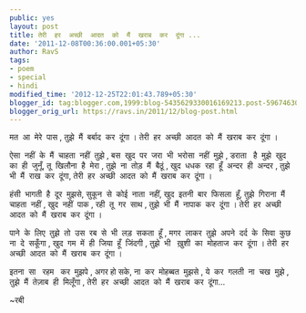 ```yaml
---
public: yes
layout: post
title: तेरी  हर  अच्छी  आदत  को  मैं  खराब  कर  दूंगा ...
date: '2011-12-08T00:36:00.001+05:30'
author: RavS
tags:
- poem
- special
- hindi
modified_time: '2012-12-25T22:01:43.789+05:30'
blogger_id: tag:blogger.com,1999:blog-5435629330016169213.post-5967463050101113645
blogger_orig_url: https://ravs.in/2011/12/blog-post.html
---
```


मत  आ  मेरे  पास , तुझे  मैं  बर्बाद  कर  दूंगा ।
तेरी  हर  अच्छी  आदत  को  मैं  खराब  कर  दूंगा ।

ऐसा  नहीं  के  मैं  चाहता  नहीं  तुझे ,
बस  खुद  पर  जरा  भी  भरोसा  नहीं  मुझे ,
डराता   है  मुझे  खुद  का  ही  जुनूँ,
तू  खिलौना  है  मेरा , तुझे  ना  तोड़  मैं  बैठूं ,
खुद  धधक  रहा  हूँ  अन्दर  ही  अन्दर ,
तुझे  भी  मैं  राख  कर  दूंगा,
तेरी  हर  अच्छी  आदत  को  मैं  खराब  कर  दूंगा ।

हंसी  भागती  है  दूर  मुझसे,
सुकून  से  कोई  नाता  नहीं,
खुद  इतनी  बार  फिसला  हूँ,
तुझे  गिराना  मैं  चाहता  नहीं ,
खुद  नहीं  पाक , रही  तू  गर  साथ ,
तुझे  भी  मैं  नापाक  कर  दूंगा ।
तेरी  हर  अच्छी  आदत  को  मैं  खराब  कर  दूंगा ।

पाने  के  लिए  तुझे  तो  उस  रब  से  भी  लड़  सकता  हूँ ,
मगर  लाकर  तुझे  अपने  दर्द  के  सिवा  कुछ  ना  दे  सकूँगा ,
खुद  गम  में  ही  जिया  हूँ  जिंदगी ,
तुझे  भी   ख़ुशी  का  मोहताज  कर  दूंगा ।
तेरी  हर  अच्छी  आदत  को  मैं  खराब  कर  दूंगा ।

इतना  सा   रहम   कर  मुझपे ,
अगर हो सके, ना  कर  मोहब्बत  मुझसे ,
ये  कर  गलती  ना  चख  मुझे ,
तुझे  मैं  तेज़ाब  ही  मिलूँगा ,
तेरी  हर  अच्छी  आदत  को  मैं  खराब  कर  दूंगा...

~रबी
